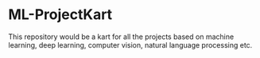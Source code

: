 # ML-ProjectKart
This repository would be a kart for all the projects based on machine learning, deep learning, computer vision, natural language processing etc.
